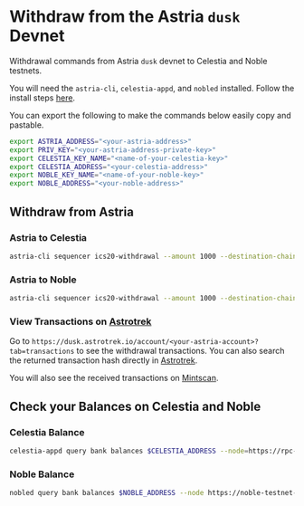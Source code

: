 <!-- markdownlint-disable MD051 -->

# Withdraw from the Astria `dusk` Devnet

Withdrawal commands from Astria `dusk` devnet to Celestia and Noble testnets.

You will need the `astria-cli`, `celestia-appd`, and `nobled` installed. Follow
the install steps [here](../overview.md#bridging-dependencies).

You can export the following to make the commands below easily copy and
pastable.

```bash
export ASTRIA_ADDRESS="<your-astria-address>"
export PRIV_KEY="<your-astria-address-private-key>"
export CELESTIA_KEY_NAME="<name-of-your-celestia-key>"
export CELESTIA_ADDRESS="<your-celestia-address>"
export NOBLE_KEY_NAME="<name-of-your-noble-key>"
export NOBLE_ADDRESS="<your-noble-address>"
```

## Withdraw from Astria

### Astria to Celestia

```bash
astria-cli sequencer ics20-withdrawal --amount 1000 --destination-chain-address=$CELESTIA_ADDRESS --source-channel channel-0 --private-key=$PRIV_KEY --sequencer-url=https://rpc.sequencer.dusk-11.devnet.astria.org --sequencer.chain-id astria-dusk-11 --asset transfer/channel-0/utia --fee-asset nria
```

### Astria to Noble

```bash
astria-cli sequencer ics20-withdrawal --amount 1000 --destination-chain-address=$NOBLE_ADDRESS --source-channel channel-2 --private-key=$PRIV_KEY --sequencer-url=https://rpc.sequencer.dusk-11.devnet.astria.org --sequencer.chain-id astria-dusk-11 --asset transfer/channel-2/uusdc --fee-asset nria
```

### View Transactions on [Astrotrek](https://dusk.astrotrek.io/)

Go to `https://dusk.astrotrek.io/account/<your-astria-account>?tab=transactions`
to see the withdrawal transactions. You can also search the returned transaction
hash directly in [Astrotrek](https://dusk.astrotrek.io/).

You will also see the received transactions on
[Mintscan](#view-transactions-on-mintscan).

## Check your Balances on Celestia and Noble

### Celestia Balance

```bash
celestia-appd query bank balances $CELESTIA_ADDRESS --node=https://rpc-mocha.pops.one:443 --chain-id mocha-4

```

### Noble Balance

```bash
nobled query bank balances $NOBLE_ADDRESS --node https://noble-testnet-rpc.polkachu.com:443

```
